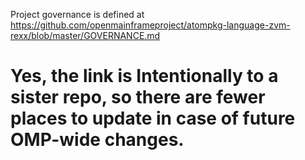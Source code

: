 Project governance is defined at 
https://github.com/openmainframeproject/atompkg-language-zvm-rexx/blob/master/GOVERNANCE.md

# Yes, the link is Intentionally to a sister repo, so there are fewer places to update in case of future OMP-wide changes.
